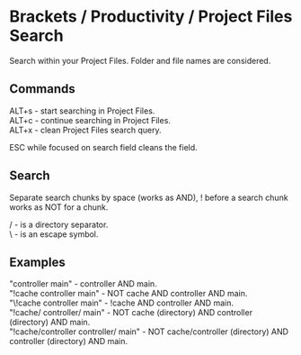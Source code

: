 # Brackets / Productivity / Project Files Search
Search within your Project Files. Folder and file names are considered. 

## Commands
ALT+s - start searching in Project Files.\
ALT+c - continue searching in Project Files.\
ALT+x - clean Project Files search query.

ESC while focused on search field cleans the field.

## Search
Separate search chunks by space (works as AND), ! before a search chunk works as NOT for a chunk.

/ - is a directory separator.\
\ - is an escape symbol.

## Examples
"controller main" - controller AND main.\
"!cache controller main" - NOT cache AND controller AND main.\
"\\!cache controller main" - !cache AND controller AND main.\
"!cache/ controller/ main" - NOT cache (directory) AND controller (directory) AND main.\
"!cache/controller controller/ main" - NOT cache/controller (directory) AND controller (directory) AND main.
